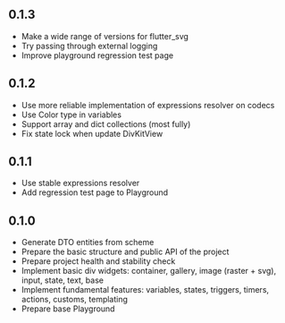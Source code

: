 ## 0.1.3
* Make a wide range of versions for flutter_svg
* Try passing through external logging
* Improve playground regression test page

## 0.1.2
* Use more reliable implementation of expressions resolver on codecs
* Use Color type in variables
* Support array and dict collections (most fully)
* Fix state lock when update DivKitView

## 0.1.1
* Use stable expressions resolver
* Add regression test page to Playground

## 0.1.0
* Generate DTO entities from scheme
* Prepare the basic structure and public API of the project
* Prepare project health and stability check 
* Implement basic div widgets: container, gallery, image (raster + svg), input, state, text, base
* Implement fundamental features: variables, states, triggers, timers, actions, customs, templating
* Prepare base Playground